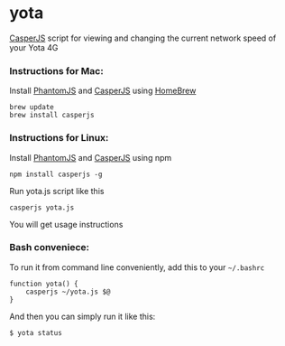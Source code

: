 yota
====

[CasperJS](http://casperjs.org/) script for viewing and changing the current network speed of your Yota 4G

### Instructions for Mac:

Install [PhantomJS](http://phantomjs.org/download.html) and [CasperJS](http://casperjs.org/installation.html) using [HomeBrew](http://mxcl.github.com/homebrew/)

    brew update
    brew install casperjs

### Instructions for Linux:

Install [PhantomJS](http://phantomjs.org/download.html) and [CasperJS](http://casperjs.org/installation.html) using npm

    npm install casperjs -g

Run yota.js script like this

    casperjs yota.js

You will get usage instructions

### Bash conveniece:

To run it from command line conveniently, add this to your `~/.bashrc`

    function yota() {
        casperjs ~/yota.js $@
    }

And then you can simply run it like this:

    $ yota status
